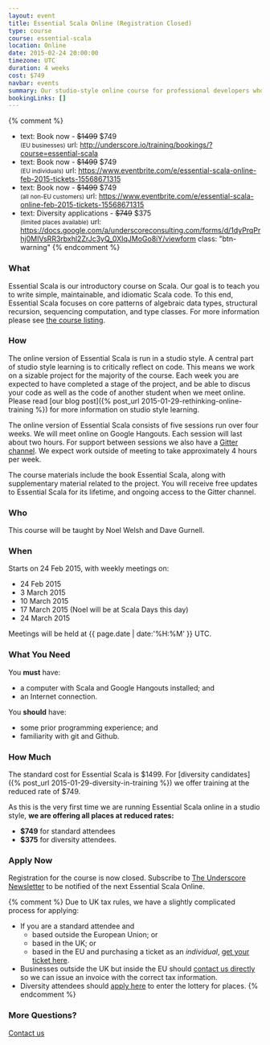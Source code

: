 ```yaml
---
layout: event
title: Essential Scala Online (Registration Closed)
type: course
course: essential-scala
location: Online
date: 2015-02-24 20:00:00
timezone: UTC
duration: 4 weeks
cost: $749
navbar: events
summary: Our studio-style online course for professional developers who want a thorough introduction to Scala.
bookingLinks: []
---
```


{% comment %}
  - text:  Book now - <strike>$1499</strike> $749<br>
           <small>(EU businesses)</small>
    url:   http://underscore.io/training/bookings/?course=essential-scala
  - text:  Book now - <strike>$1499</strike> $749<br>
           <small>(EU individuals)</small>
    url:   https://www.eventbrite.com/e/essential-scala-online-feb-2015-tickets-15568671315
  - text:  Book now - <strike>$1499</strike> $749<br>
           <small>(all non-EU customers)</small>
    url:   https://www.eventbrite.com/e/essential-scala-online-feb-2015-tickets-15568671315
  - text:  Diversity applications - <strike>$749</strike> $375<br>
           <small>(limited places available)</small>
    url:   https://docs.google.com/a/underscoreconsulting.com/forms/d/1dyPrqPrhj0MIVsRR3rbxhl2ZrJc3yQ_0XIqJMoGo8iY/viewform
    class: "btn-warning"
{% endcomment %}

### What

Essential Scala is our introductory course on Scala.
Our goal is to teach you to write simple, maintainable, and idiomatic Scala code.
To this end, Essential Scala focuses on core patterns of algebraic data types,
structural recursion, sequencing computation, and type classes.
For more information please see [the course listing](/training/courses/essential-scala).

### How

The online version of Essential Scala is run in a studio style.
A central part of studio style learning is to critically reflect on code.
This means we work on a sizable project for the majority of the course.
Each week you are expected to have completed a stage of the project,
and be able to discus your code as well as the code of another student when we meet online.
Please read [our blog post]({% post_url 2015-01-29-rethinking-online-training %}) for more information on studio style learning.

The online version of Essential Scala consists of five sessions run over four weeks.
We will meet online on Google Hangouts.
Each session will last about two hours.
For support between sessions we also have
a [Gitter channel](https://gitter.im/underscoreio/scala).
We expect work outside of meeting to take approximately 4 hours per week.

The course materials include the book Essential Scala,
along with supplementary material related to the project.
You will receive free updates to Essential Scala for its lifetime,
and ongoing access to the Gitter channel.

### Who

This course will be taught by Noel Welsh and Dave Gurnell.

### When

Starts on 24 Feb 2015, with weekly meetings on:

- 24 Feb 2015
- 3 March 2015
- 10 March 2015
- 17 March 2015 (Noel will be at Scala Days this day)
- 24 March 2015

Meetings will be held at {{ page.date | date:'%H:%M' }} UTC.

### What You Need

You **must** have:

- a computer with Scala and Google Hangouts installed; and
- an Internet connection.

You **should** have:

- some prior programming experience; and
- familiarity with git and Github.

### How Much

The standard cost for Essential Scala is $1499.
For [diversity candidates]({% post_url 2015-01-29-diversity-in-training %}) we offer training at the reduced rate of $749.

As this is the very first time we are running Essential Scala online in a studio style,
**we are offering all places at reduced rates:**

 - **$749** for standard attendees
 - **$375** for diversity attendees.

### Apply Now

Registration for the course is now closed. Subscribe to [The Underscore Newsletter](/blog/newsletters) to be notified of the next Essential Scala Online.

{% comment %}
Due to UK tax rules, we have a slightly complicated process for applying:

- If you are a standard attendee and
  - based outside the European Union; or
  - based in the UK; or
  - based in the EU and purchasing a ticket as an *individual*,
  [get your ticket here](https://www.eventbrite.com/e/essential-scala-online-feb-2015-tickets-15568671315).
- Businesses outside the UK but inside the EU should [contact us directly](http://underscore.io/training/bookings/?course=essential-scala) so we can issue an invoice with the correct tax information.
- Diversity attendees should [apply here](https://docs.google.com/a/underscoreconsulting.com/forms/d/1dyPrqPrhj0MIVsRR3rbxhl2ZrJc3yQ_0XIqJMoGo8iY/viewform) to enter the lottery for places.
{% endcomment %}

### More Questions?

[Contact us](/contact)
